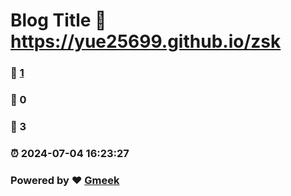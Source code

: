 # Blog Title :link: https://yue25699.github.io/zsk 
### :page_facing_up: [1](https://yue25699.github.io/zsk/tag.html) 
### :speech_balloon: 0 
### :hibiscus: 3 
### :alarm_clock: 2024-07-04 16:23:27 
### Powered by :heart: [Gmeek](https://github.com/Meekdai/Gmeek)
